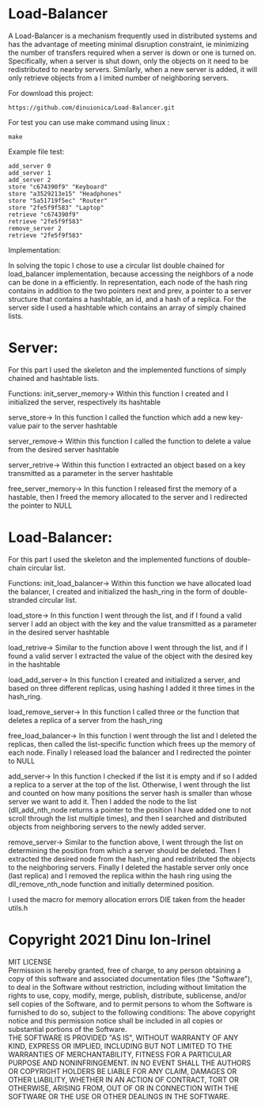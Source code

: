 # Load-Balancer
A Load-Balancer is a mechanism frequently used in distributed systems and has the advantage 
of meeting minimal disruption constraint, ie minimizing the number of transfers 
required when a server is down or one is turned on. Specifically, when a server
is shut down, only the objects on it need to be redistributed to nearby servers.
Similarly, when a new server is added, it will only retrieve objects from a l
imited number of neighboring servers.

For download this project:
```
https://github.com/dinuionica/Load-Balancer.git
```
For test you can use make command using linux :<br />
```
make 
```

Example file test:
```
add_server 0
add_server 1
add_server 2
store "c674390f9" "Keyboard"
store "a3529213e15" "Headphones"
store "5a51719f5ec" "Router"
store "2fe5f9f583" "Laptop"
retrieve "c674390f9"
retrieve "2fe5f9f583"
remove_server 2
retrieve "2fe5f9f583"
```
Implementation:

In solving the topic I chose to use a circular list
double chained for load_balancer implementation,
because accessing the neighbors of a node can be done in a
efficiently. In representation, each node of the hash ring
contains in addition to the two pointers next and prev, a pointer to
a server structure that contains a hashtable, an id, and a hash
of a replica. For the server side I used a hashtable
which contains an array of simply chained lists.


# Server:

For this part I used the skeleton and the implemented functions
of simply chained and hashtable lists.

Functions:
init_server_memory-> Within this function I created and I
initialized the server, respectively its hashtable

serve_store-> In this function I called the function which
add a new key-value pair to the server hashtable

server_remove-> Within this function I called the function
to delete a value from the desired server hashtable

server_retrive-> Within this function I extracted an object
based on a key transmitted as a parameter in the server hashtable

free_server_memory-> In this function I released first
the memory of a hastable, then I freed the memory allocated to the server
and I redirected the pointer to NULL


# Load-Balancer:

For this part I used the skeleton and the implemented functions
of double-chain circular list.

Functions:
init_load_balancer-> Within this function we have allocated load
the balancer, I created and initialized the hash_ring in the form
of double-stranded circular list.

load_store-> In this function I went through the list, and
if I found a valid server I add an object with the key and the value
transmitted as a parameter in the desired server hashtable

load_retrive-> Similar to the function above I went through the list,
and if I found a valid server I extracted the value of the object
with the desired key in the hashtable

load_add_server-> In this function I created and initialized
a server, and based on three different replicas, using hashing
I added it three times in the hash_ring.

load_remove_server-> In this function I called three
or the function that deletes a replica of a server from the hash_ring

free_load_balancer-> In this function I went through the list
and I deleted the replicas, then called the list-specific function
which frees up the memory of each node. Finally I released load
the balancer and I redirected the pointer to NULL

add_server-> In this function I checked if the list
it is empty and if so I added a replica to a server
at the top of the list. Otherwise, I went through the list and counted on
how many positions the server hash is smaller than whose
server we want to add it. Then I added the node to the list
(dll_add_nth_node returns a pointer to the position I have
added one to not scroll through the list multiple times),
and then I searched and distributed objects from neighboring servers
to the newly added server.

remove_server-> Similar to the function above, I went through the list
on determining the position from which a server should be deleted. Then
I extracted the desired node from the hash_ring and redistributed the objects
to the neighboring servers. Finally I deleted the hastable
server only once (last replica) and I removed the replica
within the hash ring using the dll_remove_nth_node function and
initially determined position.

I used the macro for memory allocation errors
DIE taken from the header utils.h

# Copyright 2021 Dinu Ion-Irinel
MIT LICENSE<br>
   Permission is hereby granted, free of charge, to any person obtaining a copy
   of this software and associated documentation files (the "Software"), to deal
   in the Software without restriction, including without limitation the rights 
   to use, copy, modify, merge, publish, distribute, sublicense, and/or sell
   copies of the Software, and to permit persons to whom the Software is
   furnished to do so, subject to the following conditions:
   The above copyright notice and this permission notice shall be included in all
   copies or substantial portions of the Software.<br>
   THE SOFTWARE IS PROVIDED "AS IS", WITHOUT WARRANTY OF ANY KIND, EXPRESS OR
   IMPLIED, INCLUDING BUT NOT LIMITED TO THE WARRANTIES OF MERCHANTABILITY,
   FITNESS FOR A PARTICULAR PURPOSE AND NONINFRINGEMENT. IN NO EVENT SHALL THE
   AUTHORS OR COPYRIGHT HOLDERS BE LIABLE FOR ANY CLAIM, DAMAGES OR OTHER
   LIABILITY, WHETHER IN AN ACTION OF CONTRACT, TORT OR OTHERWISE, ARISING FROM,
   OUT OF OR IN CONNECTION WITH THE SOFTWARE OR THE USE OR OTHER DEALINGS IN THE
   SOFTWARE.
